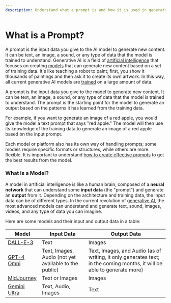 ```yaml
---
description: Understand what a prompt is and how it is used in generative AI models.
---
```


# What is a Prompt?

A prompt is the input data you give to the AI model to generate new content. It can be text, an image, a sound, or any type of data that the model is trained to understand. Generative AI is a field of [artificial intelligence](https://cloud.google.com/learn/what-is-artificial-intelligence) that focuses on creating [models](https://www.ibm.com/topics/ai-model#:~:text=An%20AI%20model%20is%20a,they've%20been%20programmed%20for.) that can generate new content based on a set of training data. It's like teaching a robot to paint; first, you show it thousands of paintings and then ask it to create its own artwork. In this way, all current generative AI models are [trained](https://www.clickworker.com/customer-blog/process-of-ai-training/) on a large amount of data.

A prompt is the input data you give to the model to generate new content. It can be text, an image, a sound, or any type of data that the model is trained to understand. The prompt is the starting point for the model to generate an output based on the patterns it has learned from the training data.

For example, if you want to generate an image of a red apple, you would give the model a text prompt that says "red apple." The model will then use its knowledge of the training data to generate an image of a red apple based on the input prompt.

Each model or platform also has its own way of handling prompts; some models require specific formats or structures, while others are more flexible. It is important to understand [how to create effective prompts](#blank) to get the best results from the model.

### What is a Model?

A model in artificial intelligence is like a human brain, composed of a **neural network** that can understand some **input data** (the "prompt") and generate an **output** from it. Depending on the architecture and training data, the input data can be of different types. In the current revolution of [generative AI](https://cloud.google.com/use-cases/generative-ai), the most advanced models can understand and generate text, sound, images, videos, and any type of data you can imagine.

Here are some models and their input and output data in a table:

| Model | Input Data | Output Data |
|-------|------------|-------------|
| [DALL-E-3](https://openai.com/index/dall-e-3/) | Text | Images |
| [GPT-4 Omni](https://openai.com/index/hello-gpt-4o/) | Text, Images, Audio (not yet available to the public) | Text, Images, and Audio (as of writing, it only generates text; in the coming months, it will be able to generate more) |
| [MidJourney](https://www.midjourney.com/home) | Text or Images | Images |
| [Gemini Ultra](https://deepmind.google/technologies/gemini/ultra/) | Text, Audio, Images | Text |